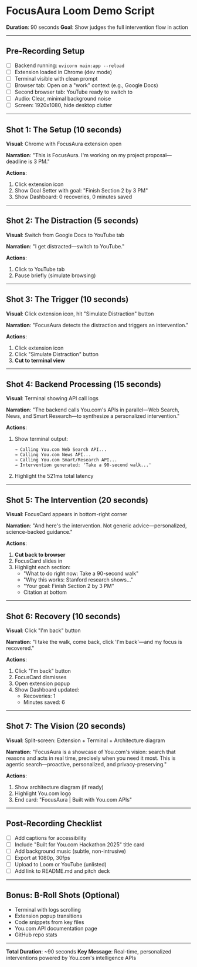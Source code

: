 # FocusAura Loom Demo Script

**Duration**: 90 seconds
**Goal**: Show judges the full intervention flow in action

---

## Pre-Recording Setup

- [ ] Backend running: `uvicorn main:app --reload`
- [ ] Extension loaded in Chrome (dev mode)
- [ ] Terminal visible with clean prompt
- [ ] Browser tab: Open on a "work" context (e.g., Google Docs)
- [ ] Second browser tab: YouTube ready to switch to
- [ ] Audio: Clear, minimal background noise
- [ ] Screen: 1920x1080, hide desktop clutter

---

## Shot 1: The Setup (10 seconds)

**Visual**: Chrome with FocusAura extension open

**Narration**:
"This is FocusAura. I'm working on my project proposal—deadline is 3 PM."

**Actions**:
1. Click extension icon
2. Show Goal Setter with goal: "Finish Section 2 by 3 PM"
3. Show Dashboard: 0 recoveries, 0 minutes saved

---

## Shot 2: The Distraction (5 seconds)

**Visual**: Switch from Google Docs to YouTube tab

**Narration**:
"I get distracted—switch to YouTube."

**Actions**:
1. Click to YouTube tab
2. Pause briefly (simulate browsing)

---

## Shot 3: The Trigger (10 seconds)

**Visual**: Click extension icon, hit "Simulate Distraction" button

**Narration**:
"FocusAura detects the distraction and triggers an intervention."

**Actions**:
1. Click extension icon
2. Click "Simulate Distraction" button
3. **Cut to terminal view**

---

## Shot 4: Backend Processing (15 seconds)

**Visual**: Terminal showing API call logs

**Narration**:
"The backend calls You.com's APIs in parallel—Web Search, News, and Smart Research—to synthesize a personalized intervention."

**Actions**:
1. Show terminal output:
   ```
   → Calling You.com Web Search API...
   → Calling You.com News API...
   → Calling You.com Smart/Research API...
   → Intervention generated: 'Take a 90-second walk...'
   ```
2. Highlight the 521ms total latency

---

## Shot 5: The Intervention (20 seconds)

**Visual**: FocusCard appears in bottom-right corner

**Narration**:
"And here's the intervention. Not generic advice—personalized, science-backed guidance."

**Actions**:
1. **Cut back to browser**
2. FocusCard slides in
3. Highlight each section:
   - "What to do right now: Take a 90-second walk"
   - "Why this works: Stanford research shows..."
   - "Your goal: Finish Section 2 by 3 PM"
   - Citation at bottom

---

## Shot 6: Recovery (10 seconds)

**Visual**: Click "I'm back" button

**Narration**:
"I take the walk, come back, click 'I'm back'—and my focus is recovered."

**Actions**:
1. Click "I'm back" button
2. FocusCard dismisses
3. Open extension popup
4. Show Dashboard updated:
   - Recoveries: 1
   - Minutes saved: 6

---

## Shot 7: The Vision (20 seconds)

**Visual**: Split-screen: Extension + Terminal + Architecture diagram

**Narration**:
"FocusAura is a showcase of You.com's vision: search that reasons and acts in real time, precisely when you need it most. This is agentic search—proactive, personalized, and privacy-preserving."

**Actions**:
1. Show architecture diagram (if ready)
2. Highlight You.com logo
3. End card: "FocusAura | Built with You.com APIs"

---

## Post-Recording Checklist

- [ ] Add captions for accessibility
- [ ] Include "Built for You.com Hackathon 2025" title card
- [ ] Add background music (subtle, non-intrusive)
- [ ] Export at 1080p, 30fps
- [ ] Upload to Loom or YouTube (unlisted)
- [ ] Add link to README.md and pitch deck

---

## Bonus: B-Roll Shots (Optional)

- Terminal with logs scrolling
- Extension popup transitions
- Code snippets from key files
- You.com API documentation page
- GitHub repo stats

---

**Total Duration**: ~90 seconds
**Key Message**: Real-time, personalized interventions powered by You.com's intelligence APIs
